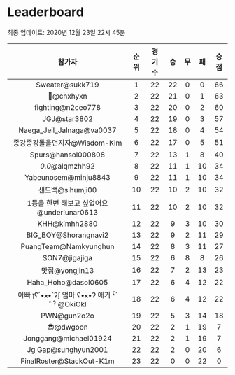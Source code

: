 # Leaderboard
최종 업데이트: 2020년 12월 23일 22시 45분




| 참가자 | 순위 | 경기수 | 승 | 무 | 패 | 승점 |
|:---:|:---:|:---:|:---:|:---:|:---:|:---:|
| Sweater@sukk719 | 1 | 22 | 22 | 0 | 0 | 66 |
| 👑@chxhyxn | 2 | 22 | 21 | 0 | 1 | 63 |
| fighting@n2ceo778 | 3 | 22 | 20 | 0 | 2 | 60 |
| JGJ@star3802 | 4 | 22 | 19 | 0 | 3 | 57 |
| Naega_Jeil_Jalnaga@va0037 | 5 | 22 | 18 | 0 | 4 | 54 |
| 종강종강돌을던지자@Wisdom-Kim | 6 | 22 | 17 | 0 | 5 | 51 |
| Spurs@hansol000808 | 7 | 22 | 13 | 1 | 8 | 40 |
| _0.0_@alqmzhh92 | 8 | 22 | 11 | 1 | 10 | 34 |
| Yabeunosem@minju8843 | 9 | 22 | 11 | 1 | 10 | 34 |
| 샌드백@sihumji00 | 10 | 22 | 10 | 2 | 10 | 32 |
| 1등을 한번 해보고 싶었어요@underlunar0613 | 11 | 22 | 10 | 2 | 10 | 32 |
| KHH@kimhh2880 | 12 | 22 | 9 | 3 | 10 | 30 |
| BIG_BOY@Shorangnavi2 | 13 | 22 | 9 | 2 | 11 | 29 |
| PuangTeam@Namkyunghun | 14 | 22 | 8 | 3 | 11 | 27 |
| SON7@jigajiga | 15 | 22 | 6 | 8 | 8 | 26 |
| 맛집@yongjin13 | 16 | 22 | 7 | 2 | 13 | 23 |
| Haha_Hoho@dasol0605 | 17 | 22 | 6 | 4 | 12 | 22 |
|  아빠  ʅʕ´•ﻌ•`ʔʃ  엄마 ʕ•ﻌ•ʔ 애기 ˁ˙˟˙ˀ @OkiOkl | 18 | 22 | 6 | 4 | 12 | 22 |
| PWN@gun2o2o | 19 | 22 | 5 | 3 | 14 | 18 |
| 😎@dwgoon | 20 | 22 | 2 | 1 | 19 | 7 |
| Jonggang@michael01924 | 21 | 22 | 2 | 1 | 19 | 7 |
| Jg Gap@sunghyun2001 | 22 | 22 | 2 | 0 | 20 | 6 |
| FinalRoster@StackOut-K1m | 23 | 22 | 0 | 0 | 22 | 0 |